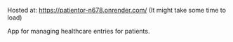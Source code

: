 Hosted at: https://patientor-n678.onrender.com/ (It might take some time to load)

App for managing healthcare entries for patients.



